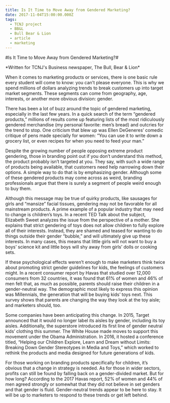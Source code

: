 ```yaml
---
title: Is It Time to Move Away from Gendered Marketing?
date: 2017-11-04T15:00:00.000Z
tags:
  - TCNJ project
  - BB&L
  - Bull Bear & Lion
  - article
  - marketing
---
```

\#Is It Time to Move Away from Gendered Marketing?#

\*Written for TCNJ's Business newspaper, The Bull, Bear & Lion\*

When it comes to marketing products or services, there is one basic rule every student will come to know: you can’t please everyone. This is why we spend millions of dollars analyzing trends to break customers up into target market segments. These segments can come from geography, age, interests, or another more obvious division: gender.

There has been a lot of buzz around the topic of gendered marketing, especially in the last few years. In a quick search of the term “gendered products,” millions of results come up featuring lists of the most ridiculously gendered merchandise (my personal favorite: men’s bread) and outcries for the trend to stop. One criticism that blew up was Ellen DeGeneres’ comedic critique of pens made specially for women: “You can use it to write down a grocery list, or even recipes for when you need to feed your man.”

Despite the growing number of people opposing extreme product gendering, those in branding point out if you don’t understand this method, the product probably isn’t targeted at you. They say, with such a wide range of products being available, that customers need help narrowing down their options. A simple way to do that is by emphasizing gender. Although some of these gendered products may come across as weird, branding professionals argue that there is surely a segment of people weird enough to buy them.

Although this message may be true of quirky products, like sausages for girls and “mansize” facial tissues, gendering may not be favorable for all mainstream products. A prime example of a popular industry that may need to change is children’s toys. In a recent TED Talk about the subject, Elizabeth Sweet analyzes the issue from the perspective of a mother. She explains that strict gendering of toys does not allow children to fully explore all of their interests. Instead, they are shamed and teased for wanting to do things outside their gender “bubble,” and will ultimately give up these interests. In many cases, this means that little girls will not want to buy a boys’ science kit and little boys will shy away from girls’ dolls or cooking sets.

If these psychological effects weren’t enough to make marketers think twice about promoting strict gender guidelines for kids, the feelings of customers might. In a recent consumer report by Havas that studied over 12,000 consumers from 32 countries, it was found that 61% of women and 46% of men felt that, as much as possible, parents should raise their children in a gender-neutral way. The demographic most likely to express this opinion was Millennials, the generation that will be buying kids’ toys next. This survey shows that parents are changing the way they look at the toy aisle; and marketers should, too.

Some companies have been anticipating this change. In 2015, Target announced that it would no longer label its aisles by gender, including its toy aisles. Additionally, the superstore introduced its first line of gender neutral kids’ clothing this summer. The White House made moves to support this movement under the Obama Administration. In 2016, it hosted a conference titled, “Helping our Children Explore, Learn and Dream without Limits: Breaking Down Gender Stereotypes in Media and Toys,” which worked to rethink the products and media designed for future generations of kids.

For those working on branding products specifically for children, it’s obvious that a change in strategy is needed. As for those in wider sectors, profits can still be found by falling back on a gender-divided market. But for how long? According to the 2017 Havas report, 52% of women and 44% of men agreed strongly or somewhat that they did not believe in set genders and that gender is fluid. Gender-neutral trends appear to be here to stay. It will be up to marketers to respond to these trends or get left behind.